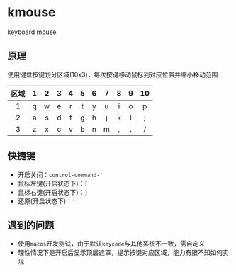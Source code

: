 # kmouse
keyboard mouse

## 原理
使用键盘按键划分区域(10x3)，每次按键移动鼠标到对应位置并缩小移动范围

|区域| 1 | 2 | 3 | 4 | 5 | 6 | 7 | 8 | 9 | 10 |
:----: |:----: | :----: | :----: | :----: | :----: | :----: | :----: | :----: | :----: | :----:
|1| q | w | e | r | t | y | u | i | o | p |
|2| a | s | d | f | g | h | j | k | l | ; |
|3| z | x | c | v | b | n | m | , | . | / |

## 快捷键
* 开启关闭：`control-command-'`
* 鼠标左键(开启状态下)：`[`
* 鼠标右键(开启状态下)：`]`
* 还原(开启状态下)：`'`

## 遇到的问题
* 使用`macos`开发测试，由于默认`keycode`与其他系统不一致，需自定义
* 理性情况下是开启后显示顶层遮罩，提示按键对应区域，能力有限不知如何实现
